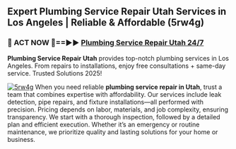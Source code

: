 ## Expert Plumbing Service Repair Utah Services in Los Angeles | Reliable & Affordable (5rw4g)  

<h3>🚿 ACT NOW 🌟==►► <a href="https://tinyurl.com/2ne6vx2x" rel="nofollow">Plumbing Service Repair Utah 24/7</a></h3>

**Plumbing Service Repair Utah** provides top-notch plumbing services in Los Angeles. From repairs to installations, enjoy free consultations + same-day service. Trusted Solutions 2025!

[![5rw4g](https://i.imgur.com/4PFF4AK.jpeg)](https://tinyurl.com/2ne6vx2x)
When you need reliable **plumbing service repair in Utah**, trust a team that combines expertise with affordability. Our services include leak detection, pipe repairs, and fixture installations—all performed with precision. Pricing depends on labor, materials, and job complexity, ensuring transparency. We start with a thorough inspection, followed by a detailed plan and efficient execution. Whether it’s an emergency or routine maintenance, we prioritize quality and lasting solutions for your home or business.